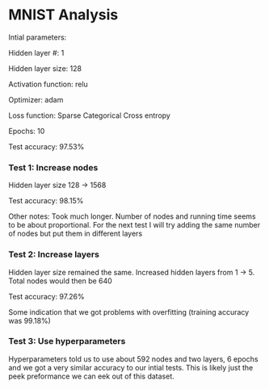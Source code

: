 # MNIST Analysis

Intial parameters:

Hidden layer #: 1

Hidden layer size: 128

Activation function: relu

Optimizer: adam

Loss function: Sparse Categorical Cross entropy

Epochs: 10

Test accuracy: 97.53%

### Test 1: Increase nodes

Hidden layer size 128 -> 1568

Test accuracy: 98.15%

Other notes: Took much longer. Number of nodes and running 
time seems to be about proportional. For the next test I will try 
adding the same number of nodes but put them in different layers


### Test 2: Increase layers

Hidden layer size remained the same. Increased hidden layers from 1 -> 5.
Total nodes would then be 640

Test accuracy: 97.26%

Some indication that we got problems with overfitting (training 
accuracy was 99.18%)


### Test 3: Use hyperparameters

Hyperparameters told us to use about 592 nodes and two layers, 6 epochs and we got a very similar 
accuracy to our intial tests. This is likely just the peek preformance we can eek out of this 
dataset.

